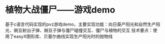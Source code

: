 # 植物大战僵尸——游戏demo
基于c语言代码实现的pvz游戏demo，主要实现功能：向日葵产阳光和自然生产阳光、豌豆射出子弹、豌豆子弹与僵尸碰撞交互、僵尸与植物的交互
技术要点：使用了easyX图形库、贝塞尔曲线实现生产阳光时的抛物线

